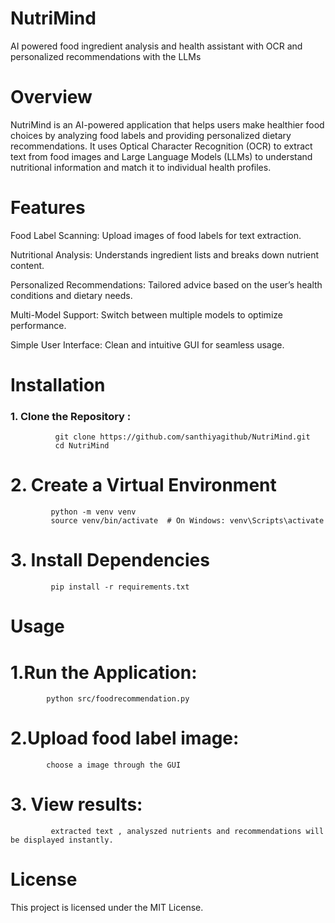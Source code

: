 # NutriMind
AI powered food ingredient analysis and health assistant with OCR and personalized recommendations with the LLMs

# Overview

NutriMind is an AI-powered application that helps users make healthier food choices by analyzing food labels and providing personalized dietary recommendations. It uses Optical Character Recognition (OCR) to extract text from food images and Large Language Models (LLMs) to understand nutritional information and match it to individual health profiles.

# Features

Food Label Scanning: 
Upload images of food labels for text extraction.

Nutritional Analysis:
Understands ingredient lists and breaks down nutrient content.

Personalized Recommendations: 
Tailored advice based on the user’s health conditions and dietary needs.

Multi-Model Support:
Switch between multiple models to optimize performance.

Simple User Interface:
Clean and intuitive GUI for seamless usage.

# Installation
### 1. Clone the Repository :
              git clone https://github.com/santhiyagithub/NutriMind.git
              cd NutriMind
# 2. Create a Virtual Environment
             python -m venv venv
             source venv/bin/activate  # On Windows: venv\Scripts\activate
# 3. Install Dependencies
             pip install -r requirements.txt

# Usage 
# 1.Run the Application:
            python src/foodrecommendation.py

# 2.Upload food label image: 
            choose a image through the GUI

# 3. View results:
             extracted text , analyszed nutrients and recommendations will be displayed instantly.

# License

This project is licensed under the MIT License.
